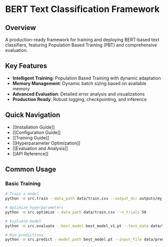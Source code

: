 # BERT Text Classification Framework

## Overview
A production-ready framework for training and deploying BERT-based text classifiers, featuring Population Based Training (PBT) and comprehensive evaluation.

## Key Features
- **Intelligent Training**: Population Based Training with dynamic adaptation
- **Memory Management**: Dynamic batch sizing based on available memory
- **Advanced Evaluation**: Detailed error analysis and visualizations
- **Production Ready**: Robust logging, checkpointing, and inference

## Quick Navigation
- [[Installation Guide]]
- [[Configuration Guide]]
- [[Training Guide]]
- [[Hyperparameter Optimization]]
- [[Evaluation and Analysis]]
- [[API Reference]]

## Common Usage

### Basic Training
```bash
# Train a model
python -m src.train --data_path data/train.csv --output_dir outputs/my_classifier

# Optimize hyperparameters
python -m src.optimize --data_path data/train.csv --n_trials 50

# Evaluate model
python -m src.evaluate --best_model best_model_v1.pt --test_data data/test.csv

# Run predictions
python -m src.predict --model_path best_model.pt --input_file data/predict.csv
```